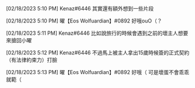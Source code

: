 [02/18/2023 5:10 PM] Kenaz#6446
其實還有額外想到一些片段


[02/18/2023 5:10 PM] 曜【Eos Wolfuardian】#0892
好哦ouO（？


[02/18/2023 5:11 PM] Kenaz#6446
比如說旅行的時候會遇到之前的壞主人想要來搶回小曜


[02/18/2023 5:12 PM] Kenaz#6446
不過馬上被主人拿出15歲時候簽的正式契約（有法律約束力）打臉


[02/18/2023 5:13 PM] 曜【Eos Wolfuardian】#0892
好哦（
可是壞蛋不會乖乖就範（